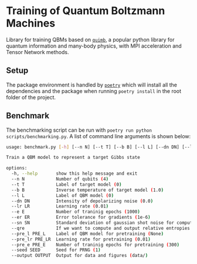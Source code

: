 # Training of Quantum Boltzmann Machines

Library for training QBMs based on [`quimb`](https://quimb.readthedocs.io/en/latest/index.html), a popular python library for quantum information and many-body physics, with MPI acceleration and Tensor Network methods.

## Setup

The package environment is handled by [`poetry`](https://python-poetry.org/docs/) which will install all the dependencies and the package when running `poetry install` in the root folder of the project.

## Benchmark

The benchmarking script can be run with `poetry run python scripts/benchmarking.py`. A list of command line arguments is shown below:

```bash
usage: benchmark.py [-h] [--n N] [--t T] [--b B] [--l L] [--dn DN] [--lr LR] [--e E] [--er ER] [--sn SN] [--qre] [--pre_l PRE_L] [--pre_lr PRE_LR] [--pre_e PRE_E] [--seed SEED] [--output OUTPUT]

Train a QBM model to represent a target Gibbs state

options:
  -h, --help       show this help message and exit
  --n N            Number of qubits (4)
  --t T            Label of target model (0)
  --b B            Inverse temperature of target model (1.0)
  --l L            Label of QBM model (0)
  --dn DN          Intensity of depolarizing noise (0.0)
  --lr LR          Learning rate (0.01)
  --e E            Number of traninig epochs (1000)
  --er ER          Error tolerance for gradients (1e-6)
  --sn SN          Standard deviation of gaussian shot noise for computing gradients (0.0)
  --qre            If we want to compute and output relative entropies
  --pre_l PRE_L    Label of QBM model for pretraining (None)
  --pre_lr PRE_LR  Learning rate for pretraining (0.01)
  --pre_e PRE_E    Number of traninig epochs for pretraining (300)
  --seed SEED      Seed for PRNG (1)
  --output OUTPUT  Output for data and figures (data/)
```
